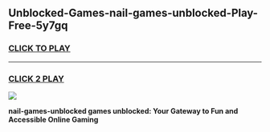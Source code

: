 
## Unblocked-Games-nail-games-unblocked-Play-Free-5y7gq
<h3>
<a href="https://premium76.site?title=nail-games-unblocked&ref=23A">CLICK TO PLAY</a></h3>
<hr>

<h3>
<a href="https://premium76.site?title=nail-games-unblocked&ref=23A">CLICK 2 PLAY</a>
  
</h3>

<a href="https://premium76.site?title=nail-games-unblocked&ref=23A"><img src="https://clearcache.store/games.png"></a>


**nail-games-unblocked games unblocked: Your Gateway to Fun and Accessible Online Gaming**
